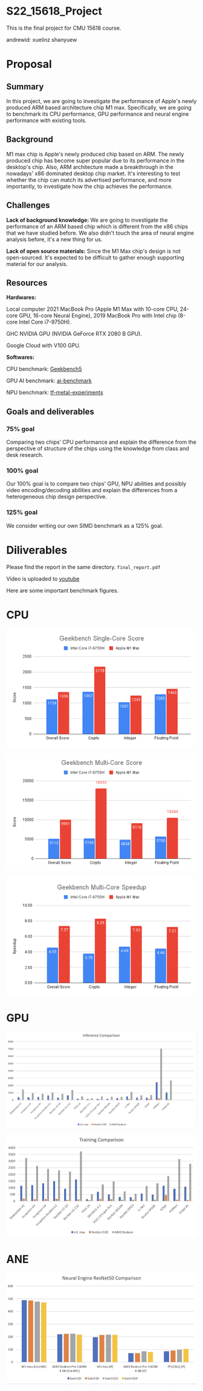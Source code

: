 # S22_15618_Project
This is the final project for CMU 15618 course.

andrewid: 
xuelinz
shanyuew

# Proposal
## Summary
In this project, we are going to investigate the performance of Apple's newly produced ARM based architecture chip M1 max. Specifically, we are going to benchmark its CPU performance, GPU performance and neural engine performance with existing tools.

## Background
M1 max chip is Apple's newly produced chip based on ARM. The newly produced chip has become super popular due to its performance in the desktop's chip. Also, ARM architecture made a breakthrough in the nowadays' x86 dominated desktop chip market. It's interesting to test whether the chip can match its advertised performance, and more importantly, to investigate how the chip achieves the performance.

## Challenges
**Lack of background knowledge:**
We are going to investigate the performance of an ARM based chip which is different from the x86 chips that we have studied before. We also didn't touch the area of neural engine analysis before, it's a new thing for us.

**Lack of open source materials:**
Since the M1 Max chip's design is not open-sourced. It's expected to be difficult to gather enough supporting material for our analysis.

## Resources
**Hardwares:**

Local computer 2021 MacBook Pro (Apple M1 Max with 10-core CPU, 24-core GPU, 16-core Neural Engine), 2019 MacBook Pro with Intel chip (8-core Intel Core i7-9750H).

GHC NVIDIA GPU (NVIDIA GeForce RTX 2080 B GPU).

Google Cloud with V100 GPU.

**Softwares:**

CPU benchmark: [Geekbench5](https://www.geekbench.com)

GPU AI benchmark: [ai-benchmark](https://pypi.org/project/ai-benchmark/)

NPU benchmark: [tf-metal-experiments](https://github.com/tlkh/tf-metal-experiments)

## Goals and deliverables
### 75% goal
Comparing two chips’ CPU performance and explain the difference from the perspective of structure of the chips using the knowledge from class and desk research.
### 100% goal
Our 100% goal is to compare two chips' GPU, NPU abilities and possibly video encoding/decoding abilities and explain the differences from a heterogeneous chip design perspective.
### 125% goal
We consider writing our own SIMD benchmark as a 125% goal.

# Diliverables
Please find the report in the same directory. `final_report.pdf`

Video is uploaded to [youtube](https://www.youtube.com/watch?v=vkh0ZxbLSMw)

Here are some important benchmark figures.

# CPU

![image](latex/Geekbench%20Single-Core%20Score.png)

![image](latex/Geekbench%20Multi-Core%20Score.png)

![image](latex/Geekbench%20Multi-Core%20Speedup.png)


# GPU
![image](latex/gpu_inference.jpg)

![image](latex/gpu_training.jpg)

# ANE
![image](latex/neural_benchmark.jpg)